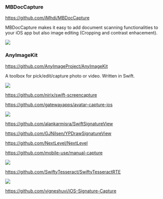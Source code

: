 ### MBDocCapture
https://github.com/iMhdi/MBDocCapture

MBDocCapture makes it easy to add document scanning functionalities to your iOS app but also image editing (Cropping and contrast enhacement).

![](https://github.com/iMhdi/MBDocCapture/raw/master/MBDocCapture-demo.gif)

### AnyImageKit
https://github.com/AnyImageProject/AnyImageKit

A toolbox for pick/edit/capture photo or video. Written in Swift.

![](https://github.com/AnyImageProject/AnyImageProject.github.io/raw/master/Resources/TitleMap@2x.png)

https://github.com/nirix/swift-screencapture

https://github.com/gatewayapps/avatar-capture-ios

![](https://github.com/gatewayapps/avatar-capture-ios/raw/master/AvatarCapture/AvatarCapture/capture_me.gif)

https://github.com/alankarmisra/SwiftSignatureView

https://github.com/GJNilsen/YPDrawSignatureView

https://github.com/NextLevel/NextLevel

https://github.com/mobile-use/manual-capture

![](https://github.com/mobile-use/manual-capture/raw/master/docs/iPhoneScreen0.jpg)

https://github.com/SwiftyTesseract/SwiftyTesseractRTE

![](https://camo.githubusercontent.com/8c6d3351ad964548930a88131b46d7467bd2a57059e194493f2d2e5f4aaea50c/68747470733a2f2f676f6f2e676c2f35725a553656)

https://github.com/vigneshuvi/iOS-Signature-Capture
